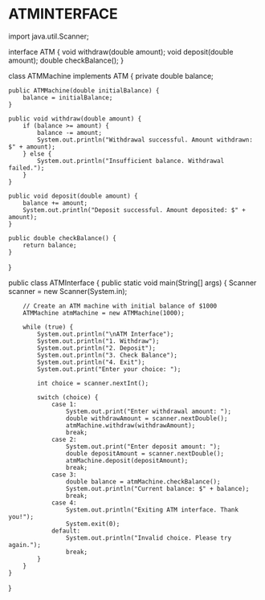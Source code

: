 # ATMINTERFACE
import java.util.Scanner;

interface ATM {
    void withdraw(double amount);
    void deposit(double amount);
    double checkBalance();
}

class ATMMachine implements ATM {
    private double balance;

    public ATMMachine(double initialBalance) {
        balance = initialBalance;
    }

    public void withdraw(double amount) {
        if (balance >= amount) {
            balance -= amount;
            System.out.println("Withdrawal successful. Amount withdrawn: $" + amount);
        } else {
            System.out.println("Insufficient balance. Withdrawal failed.");
        }
    }

    public void deposit(double amount) {
        balance += amount;
        System.out.println("Deposit successful. Amount deposited: $" + amount);
    }

    public double checkBalance() {
        return balance;
    }
}

public class ATMInterface {
    public static void main(String[] args) {
        Scanner scanner = new Scanner(System.in);

        // Create an ATM machine with initial balance of $1000
        ATMMachine atmMachine = new ATMMachine(1000);

        while (true) {
            System.out.println("\nATM Interface");
            System.out.println("1. Withdraw");
            System.out.println("2. Deposit");
            System.out.println("3. Check Balance");
            System.out.println("4. Exit");
            System.out.print("Enter your choice: ");

            int choice = scanner.nextInt();

            switch (choice) {
                case 1:
                    System.out.print("Enter withdrawal amount: ");
                    double withdrawAmount = scanner.nextDouble();
                    atmMachine.withdraw(withdrawAmount);
                    break;
                case 2:
                    System.out.print("Enter deposit amount: ");
                    double depositAmount = scanner.nextDouble();
                    atmMachine.deposit(depositAmount);
                    break;
                case 3:
                    double balance = atmMachine.checkBalance();
                    System.out.println("Current balance: $" + balance);
                    break;
                case 4:
                    System.out.println("Exiting ATM interface. Thank you!");
                    System.exit(0);
                default:
                    System.out.println("Invalid choice. Please try again.");
                    break;
            }
        }
    }
}

